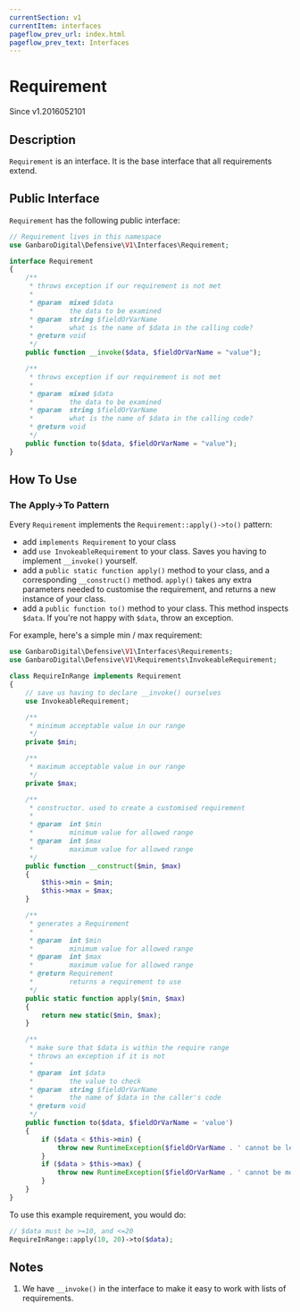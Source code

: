 ```yaml
---
currentSection: v1
currentItem: interfaces
pageflow_prev_url: index.html
pageflow_prev_text: Interfaces
---
```


# Requirement

<div class="callout info" markdown="1">
Since v1.2016052101
</div>

## Description

`Requirement` is an interface. It is the base interface that all requirements extend.

## Public Interface

`Requirement` has the following public interface:

```php
// Requirement lives in this namespace
use GanbaroDigital\Defensive\V1\Interfaces\Requirement;

interface Requirement
{
    /**
     * throws exception if our requirement is not met
     *
     * @param  mixed $data
     *         the data to be examined
     * @param  string $fieldOrVarName
     *         what is the name of $data in the calling code?
     * @return void
     */
    public function __invoke($data, $fieldOrVarName = "value");

    /**
     * throws exception if our requirement is not met
     *
     * @param  mixed $data
     *         the data to be examined
     * @param  string $fieldOrVarName
     *         what is the name of $data in the calling code?
     * @return void
     */
    public function to($data, $fieldOrVarName = "value");
}
```

## How To Use

### The Apply->To Pattern

Every `Requirement` implements the `Requirement::apply()->to()` pattern:

* add `implements Requirement` to your class
* add `use InvokeableRequirement` to your class. Saves you having to implement `__invoke()` yourself.
* add a `public static function apply()` method to your class, and a corresponding `__construct()` method. `apply()` takes any extra parameters needed to customise the requirement, and returns a new instance of your class.
* add a `public function to()` method to your class. This method inspects `$data`. If you're not happy with `$data`, throw an exception.

For example, here's a simple min / max requirement:

```php
use GanbaroDigital\Defensive\V1\Interfaces\Requirements;
use GanbaroDigital\Defensive\V1\Requirements\InvokeableRequirement;

class RequireInRange implements Requirement
{
    // save us having to declare __invoke() ourselves
    use InvokeableRequirement;

    /**
     * minimum acceptable value in our range
     */
    private $min;

    /**
     * maximum acceptable value in our range
     */
    private $max;

    /**
     * constructor. used to create a customised requirement
     *
     * @param  int $min
     *         minimum value for allowed range
     * @param  int $max
     *         maximum value for allowed range
     */
    public function __construct($min, $max)
    {
        $this->min = $min;
        $this->max = $max;
    }

    /**
     * generates a Requirement
     *
     * @param  int $min
     *         minimum value for allowed range
     * @param  int $max
     *         maximum value for allowed range
     * @return Requirement
     *         returns a requirement to use
     */
    public static function apply($min, $max)
    {
        return new static($min, $max);
    }

    /**
     * make sure that $data is within the require range
     * throws an exception if it is not
     *
     * @param  int $data
     *         the value to check
     * @param  string $fieldOrVarName
     *         the name of $data in the caller's code
     * @return void
     */
    public function to($data, $fieldOrVarName = 'value')
    {
        if ($data < $this->min) {
            throw new RuntimeException($fieldOrVarName . ' cannot be less than ' . $this->min);
        }
        if ($data > $this->max) {
            throw new RuntimeException($fieldOrVarName . ' cannot be more than ' . $this->max);
        }
    }
}
```

To use this example requirement, you would do:

```php
// $data must be >=10, and <=20
RequireInRange::apply(10, 20)->to($data);
```

## Notes

1. We have `__invoke()` in the interface to make it easy to work with lists of requirements.
